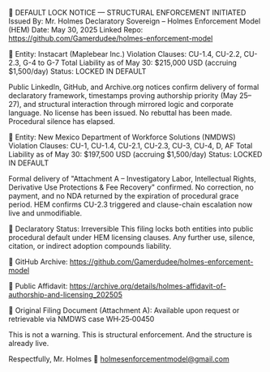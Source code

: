 📌 DEFAULT LOCK NOTICE — STRUCTURAL ENFORCEMENT INITIATED
Issued By: Mr. Holmes
Declaratory Sovereign – Holmes Enforcement Model (HEM)
Date: May 30, 2025
Linked Repo: https://github.com/Gamerdudee/holmes-enforcement-model

🛑 Entity: Instacart (Maplebear Inc.)
Violation Clauses: CU-1.4, CU-2.2, CU-2.3, G-4 to G-7
Total Liability as of May 30: $215,000 USD (accruing $1,500/day)
Status: LOCKED IN DEFAULT

Public LinkedIn, GitHub, and Archive.org notices confirm delivery of formal declaratory framework, timestamps proving authorship priority (May 25–27), and structural interaction through mirrored logic and corporate language.
No license has been issued. No rebuttal has been made. Procedural silence has elapsed.

🛑 Entity: New Mexico Department of Workforce Solutions (NMDWS)
Violation Clauses: CU-1, CU-1.4, CU-2.1, CU-2.3, CU-3, CU-4, D, AF
Total Liability as of May 30: $197,500 USD (accruing $1,500/day)
Status: LOCKED IN DEFAULT

Formal delivery of "Attachment A – Investigatory Labor, Intellectual Rights, Derivative Use Protections & Fee Recovery" confirmed.
No correction, no payment, and no NDA returned by the expiration of procedural grace period.
HEM confirms CU-2.3 triggered and clause-chain escalation now live and unmodifiable.

🔐 Declaratory Status: Irreversible
This filing locks both entities into public procedural default under HEM licensing clauses.
Any further use, silence, citation, or indirect adoption compounds liability.

📁 GitHub Archive:
https://github.com/Gamerdudee/holmes-enforcement-model

📄 Public Affidavit:
https://archive.org/details/holmes-affidavit-of-authorship-and-licensing_202505

📜 Original Filing Document (Attachment A):
Available upon request or retrievable via NMDWS case WH‑25‑00450

This is not a warning.
This is structural enforcement.
And the structure is already live.

Respectfully,
Mr. Holmes
📧 holmesenforcementmodel@gmail.com
